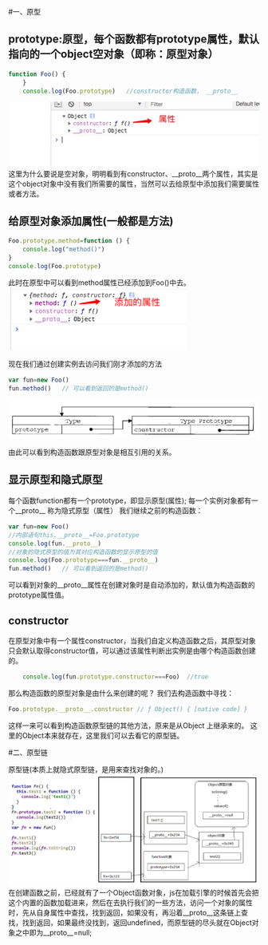 #一、原型

## prototype:原型，每个函数都有prototype属性，默认指向的一个object空对象（即称：原型对象）
```javascript
function Foo() {
    }
    console.log(Foo.prototype)   //constructor构造函数， __proto__
```
![函数原型链](./image/函数原型链.jpg)
这里为什么要说是空对象，明明看到有constructor、__proto__两个属性，其实是这个object对象中没有我们所需要的属性，当然可以去给原型中添加我们需要属性或者方法。

## 给原型对象添加属性(一般都是方法)
````javascript
Foo.prototype.method=function () {
    console.log("method()")
}
console.log(Foo.prototype) 
````
此时在原型中可以看到method属性已经添加到Foo()中去。
![函数原型链](./image/添加属性.png)

现在我们通过创建实例去访问我们刚才添加的方法
```javascript
var fun=new Foo()
fun.method()   // 可以看到返回的是method()
```

![函数原型链](./image/函数的protype属性.png)

由此可以看到构造函数跟原型对象是相互引用的关系。

## 显示原型和隐式原型
每个函数function都有一个prototype，即显示原型(属性);
每一个实例对象都有一个__proto__ 称为隐式原型（属性）
我们继续之前的构造函数：
```javascript
var fun=new Foo() 
//内部语句this.__proto__=Foo.prototype
console.log(fun.__proto__)
//对象的隐式原型的值为其对应构造函数的显示原型的值
console.log(Foo.prototype===fun.__proto__)
fun.method()   // 可以看到返回的是method()
```

可以看到对象的__proto__属性在创建对象时是自动添加的，默认值为构造函数的prototype属性值。

## constructor
在原型对象中有一个属性constructor，当我们自定义构造函数之后，其原型对象只会默认取得constructor值，可以通过该属性判断出实例是由哪个构造函数创建的。

```javascript
    console.log(fun.prototype.constructor===Foo)  //true
```
  那么构造函数的原型对象是由什么来创建的呢？
我们去构造函数中寻找：
```javascript
Foo.prototype.__proto__.constructor // ƒ Object() { [native code] }
```
这样一来可以看到构造函数原型链的其他方法，原来是从Object 上继承来的。
这里的Object本来就存在，这里我们可以去看它的原型链。


#二、原型链

原型链(本质上就隐式原型链，是用来查找对象的。)
![函数原型链](./image/原型链.png)
  在创建函数之前，已经就有了一个Object函数对象，js在加载引擎的时候首先会把这个内置的函数加载进来，然后在去执行我们的一些方法，访问一个对象的属性时，先从自身属性中查找，找到返回，如果没有，再沿着__proto__这条链上查找，找到返回，如果最终没找到，返回undefined，而原型链的尽头就在Object对象之中即为__proto__=null;




